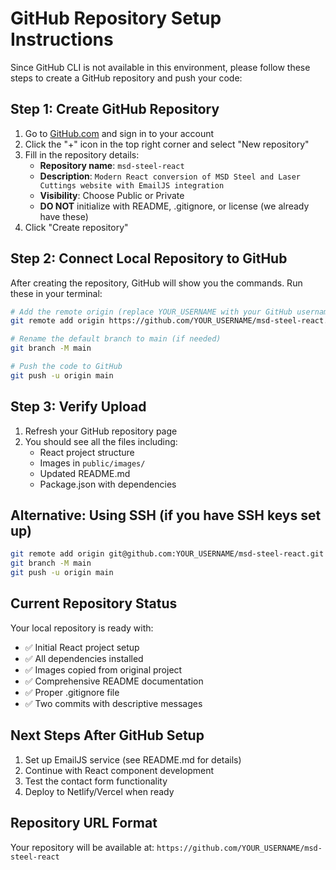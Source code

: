 # GitHub Repository Setup Instructions

Since GitHub CLI is not available in this environment, please follow these steps to create a GitHub repository and push your code:

## Step 1: Create GitHub Repository

1. Go to [GitHub.com](https://github.com) and sign in to your account
2. Click the "+" icon in the top right corner and select "New repository"
3. Fill in the repository details:
   - **Repository name**: `msd-steel-react`
   - **Description**: `Modern React conversion of MSD Steel and Laser Cuttings website with EmailJS integration`
   - **Visibility**: Choose Public or Private
   - **DO NOT** initialize with README, .gitignore, or license (we already have these)
4. Click "Create repository"

## Step 2: Connect Local Repository to GitHub

After creating the repository, GitHub will show you the commands. Run these in your terminal:

```bash
# Add the remote origin (replace YOUR_USERNAME with your GitHub username)
git remote add origin https://github.com/YOUR_USERNAME/msd-steel-react.git

# Rename the default branch to main (if needed)
git branch -M main

# Push the code to GitHub
git push -u origin main
```

## Step 3: Verify Upload

1. Refresh your GitHub repository page
2. You should see all the files including:
   - React project structure
   - Images in `public/images/`
   - Updated README.md
   - Package.json with dependencies

## Alternative: Using SSH (if you have SSH keys set up)

```bash
git remote add origin git@github.com:YOUR_USERNAME/msd-steel-react.git
git branch -M main
git push -u origin main
```

## Current Repository Status

Your local repository is ready with:
- ✅ Initial React project setup
- ✅ All dependencies installed
- ✅ Images copied from original project
- ✅ Comprehensive README documentation
- ✅ Proper .gitignore file
- ✅ Two commits with descriptive messages

## Next Steps After GitHub Setup

1. Set up EmailJS service (see README.md for details)
2. Continue with React component development
3. Test the contact form functionality
4. Deploy to Netlify/Vercel when ready

## Repository URL Format

Your repository will be available at:
`https://github.com/YOUR_USERNAME/msd-steel-react`